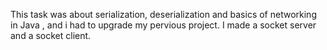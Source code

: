 This task was about serialization, deserialization and basics of networking in Java , and i had to upgrade my pervious project.
I made a socket server and a socket client. 